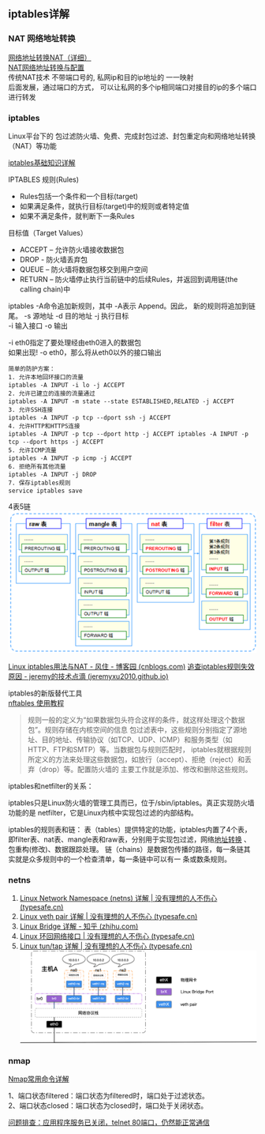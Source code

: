 ## iptables详解  
### NAT 网络地址转换  
[网络地址转换NAT（详细）](https://blog.csdn.net/qq_983030560/article/details/128449410)     
[NAT网络地址转换与配置](https://blog.csdn.net/wang_dian1/article/details/129715450)  
传统NAT技术 不带端口号的, 私网ip和目的ip地址的 一一映射  
后面发展，通过端口的方式， 可以让私网的多个ip相同端口对接目的ip的多个端口进行转发  

### iptables  
Linux平台下的 包过滤防火墙、免费、完成封包过滤、封包重定向和网络地址转换（NAT）等功能

[iptables基础知识详解](https://blog.csdn.net/u011537073/article/details/82685586?spm=1001.2101.3001.6650.5&utm_medium=distribute.pc_relevant.none-task-blog-2%7Edefault%7ECTRLIST%7ERate-5-82685586-blog-109674599.pc_relevant_recovery_v2&depth_1-utm_source=distribute.pc_relevant.none-task-blog-2%7Edefault%7ECTRLIST%7ERate-5-82685586-blog-109674599.pc_relevant_recovery_v2&utm_relevant_index=10)

IPTABLES 规则(Rules)  
* Rules包括一个条件和一个目标(target)  
* 如果满足条件，就执行目标(target)中的规则或者特定值  
* 如果不满足条件，就判断下一条Rules  

目标值（Target Values）  
* ACCEPT  – 允许防火墙接收数据包  
* DROP - 防火墙丢弃包  
* QUEUE – 防火墙将数据包移交到用户空间  
* RETURN – 防火墙停止执行当前链中的后续Rules，并返回到调用链(the calling chain)中 

iptables -A命令追加新规则，其中 -A表示 Append。因此， 新的规则将追加到链尾。
-s 源地址   -d 目的地址
-j 执行目标  
-i 输入接口  -o 输出 

-i eth0指定了要处理经由eth0进入的数据包   
如果出现! -o eth0，那么将从eth0以外的接口输出   
```shell
简单的防护方案：
1. 允许本地回环接口的流量
iptables -A INPUT -i lo -j ACCEPT
2. 允许已建立的连接的流量通过
iptables -A INPUT -m state --state ESTABLISHED,RELATED -j ACCEPT
3. 允许SSH连接
iptables -A INPUT -p tcp --dport ssh -j ACCEPT
4. 允许HTTP和HTTPS连接
iptables -A INPUT -p tcp --dport http -j ACCEPT iptables -A INPUT -p tcp --dport https -j ACCEPT
5. 允许ICMP流量
iptables -A INPUT -p icmp -j ACCEPT
6. 拒绝所有其他流量
iptables -A INPUT -j DROP
7. 保存iptables规则
service iptables save
```
4表5链  
![img_12.png](images/img_12.png)

[Linux iptables用法与NAT - 风住 - 博客园 (cnblogs.com)](https://www.cnblogs.com/whych/p/9147900.html)
[追查iptables规则失效原因 - jeremy的技术点滴 (jeremyxu2010.github.io)](https://jeremyxu2010.github.io/2018/10/%E8%BF%BD%E6%9F%A5iptables%E8%A7%84%E5%88%99%E5%A4%B1%E6%95%88%E5%8E%9F%E5%9B%A0/)



iptables的新版替代工具  
[nftables 使用教程](https://www.cnblogs.com/ryanyangcs/p/11611730.html)  


> 规则一般的定义为“如果数据包头符合这样的条件，就这样处理这个数据包”。规则存储在内核空间的信息 包过滤表中，这些规则分别指定了源地址、目的地址、传输协议（如TCP、UDP、ICMP）和服务类型（如HTTP、FTP和SMTP）等。当数据包与规则匹配时， iptables就根据规则所定义的方法来处理这些数据包，如放行（accept）、拒绝（reject）和丢弃（drop）等。配置防火墙的 主要工作就是添加、修改和删除这些规则。

iptables和netfilter的关系：

iptables只是Linux防火墙的管理工具而已，位于/sbin/iptables。真正实现防火墙功能的是 netfilter，它是Linux内核中实现包过滤的内部结构。


iptables的规则表和链：
表（tables）提供特定的功能，iptables内置了4个表，即filter表、nat表、mangle表和raw表，分别用于实现包过滤，网络[地址转换](https://so.csdn.net/so/search?q=%E5%9C%B0%E5%9D%80%E8%BD%AC%E6%8D%A2&spm=1001.2101.3001.7020) 、包重构(修改)、数据跟踪处理。
链（chains）是数据包传播的路径，每一条链其实就是众多规则中的一个检查清单，每一条链中可以有一 条或数条规则。



### netns
1. [Linux Network Namespace (netns) 详解 | 没有理想的人不伤心 (typesafe.cn)](https://typesafe.cn/posts/linux-netns/)  
2. [Linux veth pair 详解 | 没有理想的人不伤心 (typesafe.cn)](https://typesafe.cn/posts/linux-veth-pair/)  
3. [Linux Bridge 详解 - 知乎 (zhihu.com)](https://zhuanlan.zhihu.com/p/293667316)  
4. [Linux 环回网络接口 | 没有理想的人不伤心 (typesafe.cn)](https://typesafe.cn/posts/linux-loopback/)  
5. [Linux tun/tap 详解 | 没有理想的人不伤心 (typesafe.cn)](https://typesafe.cn/posts/linux-tun-tap/)  
![img_13.png](images/img_13.png)

### nmap
[Nmap常用命令详解](https://zhuanlan.zhihu.com/p/621645945)  

1、端口状态filtered：端口状态为filtered时，端口处于过滤状态。  
2、端口状态closed：端口状态为closed时，端口处于关闭状态。  

[问题排查：应用程序服务已关闭，telnet 80端口，仍然能正常通信](https://blog.csdn.net/m0_58367408/article/details/133303808)



